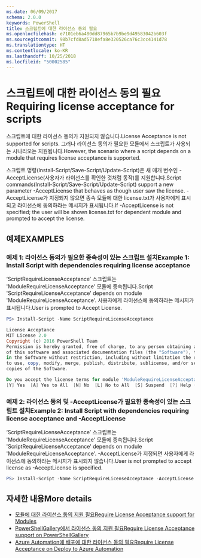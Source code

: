 ```yaml
---
ms.date: 06/09/2017
schema: 2.0.0
keywords: PowerShell
title: 스크립트에 대한 라이선스 동의 필요
ms.openlocfilehash: e7101eb6a480dd87965b7b9be9d49583042b603f
ms.sourcegitcommit: 98b7cfd8ad5718efa8e320526ca76c3cc4141d78
ms.translationtype: HT
ms.contentlocale: ko-KR
ms.lasthandoff: 10/25/2018
ms.locfileid: "50002585"
---
```

# <a name="requiring-license-acceptance-for-scripts"></a><span data-ttu-id="95e40-103">스크립트에 대한 라이선스 동의 필요</span><span class="sxs-lookup"><span data-stu-id="95e40-103">Requiring license acceptance for scripts</span></span>

<span data-ttu-id="95e40-104">스크립트에 대한 라이선스 동의가 지원되지 않습니다.</span><span class="sxs-lookup"><span data-stu-id="95e40-104">License Acceptance is not supported for scripts.</span></span> <span data-ttu-id="95e40-105">그러나 라이선스 동의가 필요한 모듈에서 스크립트가 사용되는 시나리오는 지원됩니다.</span><span class="sxs-lookup"><span data-stu-id="95e40-105">However, the scenario where a script depends on a module that requires license acceptance is supported.</span></span>

<span data-ttu-id="95e40-106">스크립트 명령(Install-Script/Save-Script/Update-Script)은 새 매개 변수인 -AcceptLicense(사용자가 라이선스를 확인한 것처럼 동작)를 지원합니다.</span><span class="sxs-lookup"><span data-stu-id="95e40-106">Script commands(Install-Script/Save-Script/Update-Script) support a new parameter -AcceptLicense that behaves as though user saw the license.</span></span> <span data-ttu-id="95e40-107">-AcceptLicense가 지정되지 않으면 종속 모듈에 대한 license.txt가 사용자에게 표시되고 라이선스에 동의하라는 메시지가 표시됩니다.</span><span class="sxs-lookup"><span data-stu-id="95e40-107">If -AcceptLicense is not specified; the user will be shown license.txt for dependent module and prompted to accept the license.</span></span>

## <a name="examples"></a><span data-ttu-id="95e40-108">예제</span><span class="sxs-lookup"><span data-stu-id="95e40-108">EXAMPLES</span></span>

### <a name="example-1-install-script-with-dependencies-requiring-license-acceptance"></a><span data-ttu-id="95e40-109">예제 1: 라이선스 동의가 필요한 종속성이 있는 스크립트 설치</span><span class="sxs-lookup"><span data-stu-id="95e40-109">Example 1: Install Script with dependencies requiring license acceptance</span></span>

<span data-ttu-id="95e40-110">‘ScriptRequireLicenseAcceptance’ 스크립트는 'ModuleRequireLicenseAcceptance' 모듈에 종속됩니다.</span><span class="sxs-lookup"><span data-stu-id="95e40-110">Script 'ScriptRequireLicenseAcceptance' depends on module 'ModuleRequireLicenseAcceptance'.</span></span> <span data-ttu-id="95e40-111">사용자에게 라이선스에 동의하라는 메시지가 표시됩니다.</span><span class="sxs-lookup"><span data-stu-id="95e40-111">User is prompted to Accept License.</span></span>

```PowerShell
PS> Install-Script -Name ScriptRequireLicenseAcceptance

License Acceptance
MIT License 2.0
Copyright (c) 2016 PowerShell Team
Permission is hereby granted, free of charge, to any person obtaining a copy
of this software and associated documentation files (the "Software"), to deal
in the Software without restriction, including without limitation the rights
to use, copy, modify, merge, publish, distribute, sublicense, and/or sell
copies of the Software.

Do you accept the license terms for module 'ModuleRequireLicenseAcceptance'.
[Y] Yes  [A] Yes to All  [N] No  [L] No to All  [S] Suspend  [?] Help (default is "N"):
```

### <a name="example-2-install-script-with-dependencies-requiring-license-acceptance-and--acceptlicense"></a><span data-ttu-id="95e40-112">예제 2: 라이선스 동의 및 -AcceptLicense가 필요한 종속성이 있는 스크립트 설치</span><span class="sxs-lookup"><span data-stu-id="95e40-112">Example 2: Install Script with dependencies requiring license acceptance and -AcceptLicense</span></span>

<span data-ttu-id="95e40-113">‘ScriptRequireLicenseAcceptance’ 스크립트는 'ModuleRequireLicenseAcceptance' 모듈에 종속됩니다.</span><span class="sxs-lookup"><span data-stu-id="95e40-113">Script 'ScriptRequireLicenseAcceptance' depends on module 'ModuleRequireLicenseAcceptance'.</span></span> <span data-ttu-id="95e40-114">-AcceptLicense가 지정되면 사용자에게 라이선스에 동의하라는 메시지가 표시되지 않습니다.</span><span class="sxs-lookup"><span data-stu-id="95e40-114">User is not prompted to accept license as -AcceptLicense is specified.</span></span>

```PowerShell
PS> Install-Script -Name ScriptRequireLicenseAcceptance -AcceptLicense
```

## <a name="more-details"></a><span data-ttu-id="95e40-115">자세한 내용</span><span class="sxs-lookup"><span data-stu-id="95e40-115">More details</span></span>

- [<span data-ttu-id="95e40-116">모듈에 대한 라이선스 동의 지원 필요</span><span class="sxs-lookup"><span data-stu-id="95e40-116">Require License Acceptance support for Modules</span></span>](module-license-acceptance.md)
- [<span data-ttu-id="95e40-117">PowerShellGallery에서 라이선스 동의 지원 필요</span><span class="sxs-lookup"><span data-stu-id="95e40-117">Require License Acceptance support on PowerShellGallery</span></span>](../how-to/working-with-packages/packages-that-require-license-acceptance.md)
- [<span data-ttu-id="95e40-118">Azure Automation에 배포에 대한 라이선스 동의 필요</span><span class="sxs-lookup"><span data-stu-id="95e40-118">Require License Acceptance on Deploy to Azure Automation</span></span>](../how-to/working-with-packages/deploy-to-azure-automation.md)
